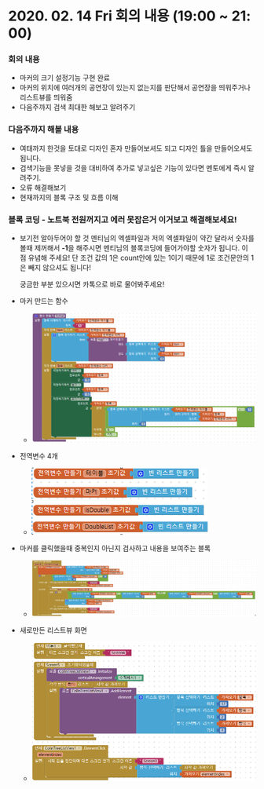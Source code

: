 # 2020. 02. 14 Fri 회의 내용 (19:00 ~ 21: 00)

### 회의 내용

- 마커의 크기 설정기능 구현 완료
- 마커의 위치에 여러개의 공연장이 있는지 없는지를 판단해서 공연장을 띄워주거나 리스트뷰를 띄워줌
- 다음주까지 검색 최대한 해보고 알려주기



### 다음주까지 해볼 내용

- 여태까지 한것을 토대로 디자인 혼자 만들어보셔도 되고 디자인 틀을 만들어오셔도 됩니다.
- 검색기능을 못넣을 것을 대비하여 추가로 넣고싶은 기능이 있다면 멘토에게 즉시 알려주기.
- 오류 해결해보기
- 현재까지의 블록 구조 및 흐름 이해



### 블록 코딩 - 노트북 전원꺼지고 에러 못잡은거 이거보고 해결해보세요!

- 보기전 알아두어야 할 것 멘티님의 엑셀파일과 저의 엑셀파일이 약간 달라서 숫자를 볼때 제꺼해서 **-1**을 해주시면 멘티님의 블록코딩에 들어가야할 숫자가 됩니다. 이 점 유념해 주세요! 단 조건 값의 1은 count안에 있는 1이기 때문에 1로 조건문안의 1은 빼지 않으셔도 됩니다!

  궁금한 부분 있으시면 카톡으로 바로 물어봐주세요!

- 마커 만드는 함수

  - ![](./img/1.png)

- 전역변수 4개
  - ![](./img/2.png)

- 마커를 클릭했을때 중복인지 아닌지 검사하고 내용을 보여주는 블록
  - ![](./img/3.png)

- 새로만든 리스트뷰 화면 
  - ![](./img/4.png)
